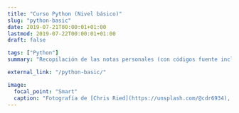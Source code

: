 ```yaml
---
title: "Curso Python (Nivel básico)"
slug: "python-basic"
date: 2019-07-21T00:00:01+01:00
lastmod: 2019-07-22T00:00:01+01:00
draft: false

tags: ["Python"]
summary: "Recopilación de las notas personales (con códigos fuente incluidos) tomadas durante la realización del más que recomendable curso 'Python desde 0', disponible en la plataforma YouTube y ofrecido por el canal 'Píldoras Informáticas'."

external_link: "/python-basic/"

image:
  focal_point: "Smart"
  caption: "Fotografía de [Chris Ried](https://unsplash.com/@cdr6934), disponible en [Unsplash](https://unsplash.com/photos/ieic5Tq8YMk)."
---
```

